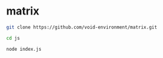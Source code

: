 # matrix

```bash
git clone https://github.com/void-environment/matrix.git
```

```bash
cd js
```

```bash
node index.js
```

